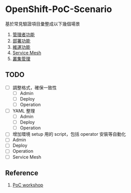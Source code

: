 # OpenShift-PoC-Scenario

基於常見驗證項目彙整成以下幾個場景
1. [管理者功能](https://github.com/CCChou/OpenShift-PoC-Scenario/blob/main/01_Admin/README.md)
2. [部署功能](https://github.com/CCChou/OpenShift-PoC-Scenario/blob/main/02_Deploy/README.md)
3. [維運功能](https://github.com/CCChou/OpenShift-PoC-Scenario/blob/main/03_Operation/README.md)
4. [Service Mesh](https://github.com/CCChou/OpenShift-PoC-Scenario/blob/main/04_ServiceMesh/README.md)
5. [叢集管理](https://github.com/CCChou/OpenShift-PoC-Scenario/blob/main/05_ClusterManagement/README.md)

## TODO
- [ ] 調整格式，確保一致性
  - [ ] Admin
  - [ ] Deploy
  - [ ] Operation
- [ ] YAML 整理
  - [ ] Admin
  - [ ] Deploy
  - [ ] Operation
- [ ]  增加環境 setup 用的 script，包括 operator 安裝等自動化
  - [ ] Admin
  - [ ] Deploy
  - [ ] Operation
  - [ ] Service Mesh

## Reference
1. [PoC workshop](https://docs.google.com/spreadsheets/d/1XZHA6xIQ2gUoFnJQGovY5RXVhrRqFDFq-jzra3Rdzic/edit?usp=sharing)
